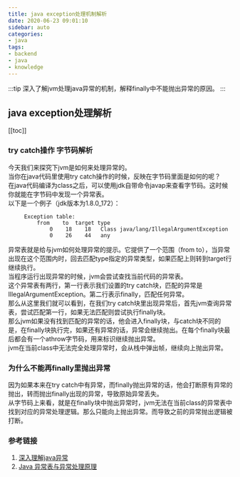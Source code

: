 ```yaml
---
title: java exception处理机制解析
date: 2020-06-23 09:01:10
sidebar: auto
categories:
- java
tags:
- backend
- java
- knowledge
---
```

:::tip
深入了解jvm处理java异常的机制，解释finally中不能抛出异常的原因。
:::
<!-- more -->

## java exception处理解析
[[toc]]

### try catch操作 字节码解析
今天我们来探究下jvm是如何来处理异常的。  
当你在java代码里使用try catch操作的时候，反映在字节码里面是如何的呢？  
在java代码编译为class之后，可以使用jdk自带命令javap来查看字节码。这时候你就能在字节码中发现一个异常表。  
以下是一个例子（jdk版本为1.8.0_172）：  
```
     Exception table:
         from    to  target type
             0    18    18   Class java/lang/IllegalArgumentException
             0    26    44   any
```
异常表就是给与jvm如何处理异常的提示。它提供了一个范围（from to），当异常出现在这个范围内时，回去匹配type指定的异常类型，如果匹配上则转到target行继续执行。  
当程序运行出现异常的时候，jvm会尝试查找当前代码的异常表。  
这个异常表有两行，第一行表示我们设置的try catch块，匹配的异常是IllegalArgumentException。第二行表示finally，匹配任何异常。  
那么从这里我们就可以看到，在我们try catch块里出现异常后，首先jvm查询异常表，尝试匹配第一行，如果无法匹配则尝试执行finally块。  
那么jvm如果没有找到匹配的异常的话，他会进入finally块，与catch块不同的是，在finally块执行完，如果还有异常的话，异常会继续抛出。在每个finally块最后都会有一个athrow字节码，用来标识继续抛出异常。  
jvm在当前class中无法完全处理异常时，会从栈中弹出帧，继续向上抛出异常。

### 为什么不能再finally里抛出异常
因为如果本来在try catch中有异常，而finally抛出异常的话，他会打断原有异常的抛出，转而抛出finally出现的异常，导致原始异常丢失。  
从字节码上来看，就是在finally块中抛出异常时，jvm无法在当前class的异常表中找到对应的异常处理逻辑。那么只能向上抛出异常。而导致之前的异常抛出逻辑被打断。



### 参考链接  
1. [深入理解java异常](https://juejin.im/post/5c863f48e51d45192c4a701f)
2. [Java 异常表与异常处理原理](https://blog.liexing.me/2017/09/17/java-exception-table/)